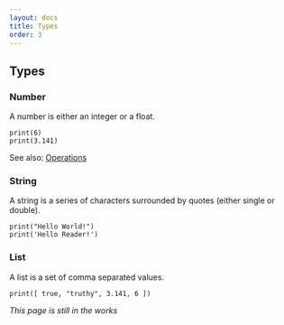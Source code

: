```yaml
---
layout: docs
title: Types
order: 3
---
```


## Types

### Number

A number is either an integer or a float.

```corlang
print(6)
print(3.141)
```

See also:
[Operations](https://c1200.js.org/CorLang/docs/operations.html#number-operations)

### String

A string is a series of characters surrounded by quotes (either single or double).

```corlang
print("Hello World!")
print('Hello Reader!')
```

### List

A list is a set of comma separated values.

```corlang
print([ true, "truthy", 3.141, 6 ])
```

*This page is still in the works*